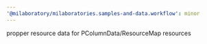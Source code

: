 ```yaml
---
'@milaboratory/milaboratories.samples-and-data.workflow': minor
---
```


propper resource data for PColumnData/ResourceMap resources
